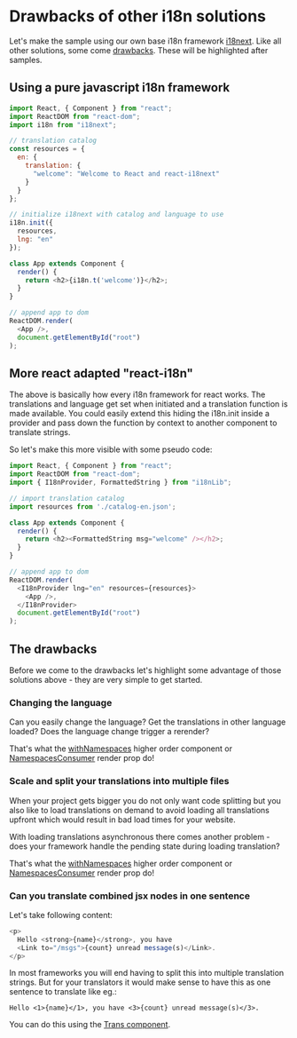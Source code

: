 # Drawbacks of other i18n solutions

Let's make the sample using our own base i18n framework [i18next](https://i18next.com). Like all other solutions, some come [drawbacks](the-drawbacks-of-other-i18n-solutions.md#the-drawbacks). These will be highlighted after samples.

## Using a pure javascript i18n framework

```javascript
import React, { Component } from "react";
import ReactDOM from "react-dom";
import i18n from "i18next";

// translation catalog
const resources = {
  en: {
    translation: {
      "welcome": "Welcome to React and react-i18next"
    }
  }
};

// initialize i18next with catalog and language to use
i18n.init({
  resources,
  lng: "en"
});

class App extends Component {
  render() {
    return <h2>{i18n.t('welcome')}</h2>;
  }
}

// append app to dom
ReactDOM.render(
  <App />,
  document.getElementById("root")
);
```

## More react adapted "react-i18n"

The above is basically how every i18n framework for react works. The translations and language get set when initiated and a translation function is made available. You could easily extend this hiding the i18n.init inside a provider and pass down the function by context to another component to translate strings.

So let's make this more visible with some pseudo code:

```javascript
import React, { Component } from "react";
import ReactDOM from "react-dom";
import { I18nProvider, FormattedString } from "i18nLib";

// import translation catalog
import resources from './catalog-en.json';

class App extends Component {
  render() {
    return <h2><FormattedString msg="welcome" /></h2>;
  }
}

// append app to dom
ReactDOM.render(
  <I18nProvider lng="en" resources={resources}>
    <App />,
  </I18nProvider>
  document.getElementById("root")
);
```

## The drawbacks

Before we come to the drawbacks let's highlight some advantage of those solutions above - they are very simple to get started.

### Changing the language

Can you easily change the language? Get the translations in other language loaded? Does the language change trigger a rerender?

That's what the [withNamespaces](../v9/withnamespaces.md) higher order component or [NamespacesConsumer](../v9/namespacesconsumer.md) render prop do!

### Scale and split your translations into multiple files

When your project gets bigger you do not only want code splitting but you also like to load translations on demand to avoid loading all translations upfront which would result in bad load times for your website.

With loading translations asynchronous there comes another problem - does your framework handle the pending state during loading translation?

That's what the [withNamespaces](../v9/withnamespaces.md) higher order component or [NamespacesConsumer](../v9/namespacesconsumer.md) render prop do!

### Can you translate combined jsx nodes in one sentence

Let's take following content:

```javascript
<p>
  Hello <strong>{name}</strong>, you have 
  <Link to="/msgs">{count} unread message(s)</Link>.
</p>
```

In most frameworks you will end having to split this into multiple translation strings. But for your translators it would make sense to have this as one sentence to translate like eg.:

```text
Hello <1>{name}</1>, you have <3>{count} unread message(s)</3>.
```

You can do this using the [Trans component](../v9/trans-component.md).

